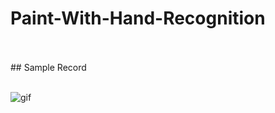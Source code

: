 # Paint-With-Hand-Recognition
<br/>
<br/>
## Sample Record
<br/>
<br/>

![gif](https://github.com/deveneskaracabay/Paint-With-Hand-Recognition/blob/main/gifs/20210715_134131.gif?raw=true)
